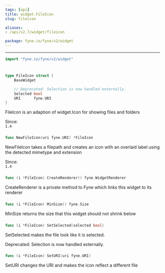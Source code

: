 ```yaml
---
tags: [api]
title: widget.FileIcon
slug: fileicon

aliases:
- /api/v2.7/widget/fileicon

package: fyne.io/fyne/v2/widget
---
```



---
```go
import "fyne.io/fyne/v2/widget"
```

#

###

```go
type FileIcon struct {
	BaseWidget

	// Deprecated: Selection is now handled externally.
	Selected bool
	URI      fyne.URI
}
```

FileIcon is an adaption of widget.Icon for showing files and folders


<div class="since">Since: <code>
1.4</code></div>

###

```go
func NewFileIcon(uri fyne.URI) *FileIcon
```
NewFileIcon takes a filepath and creates an icon with an overlaid label using the detected mimetype and extension


<div class="since">Since: <code>
1.4</code></div>

###

```go
func (i *FileIcon) CreateRenderer() fyne.WidgetRenderer
```
CreateRenderer is a private method to Fyne which links this widget to its renderer

###

```go
func (i *FileIcon) MinSize() fyne.Size
```
MinSize returns the size that this widget should not shrink below

###

```go
func (i *FileIcon) SetSelected(selected bool)
```
SetSelected makes the file look like it is selected.


<div class="deprecated">
Deprecated: Selection is now handled externally.</div>

###

```go
func (i *FileIcon) SetURI(uri fyne.URI)
```
SetURI changes the URI and makes the icon reflect a different file
